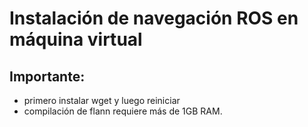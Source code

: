 # Instalación de navegación ROS en máquina virtual


## Importante:

- primero instalar wget y luego reiniciar
- compilación de flann requiere más de 1GB RAM.

